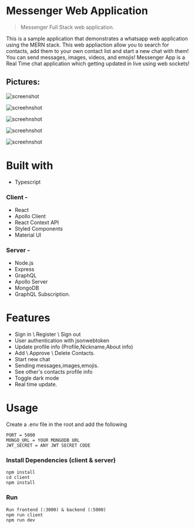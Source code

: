 # Messenger Web Application
> Messenger Full Stack web application.

This is a sample application that demonstrates a whatsapp web application using the MERN stack.
This web appliaction allow you to search for contacts, add them to your own contact list and start a new chat with them!
You can send messages, images, videos, and emojis!
Messenger App is a Real Time chat application which getting updated in live using web sockets!

## Pictures:




![screenshot](https://github.com/amitshuu/messenger-app/blob/main/uploads/Main.png)


![screehnshot](https://github.com/amitshuu/messenger-app/blob/main/uploads/ContactInfoTab.png)


![screehnshot](https://github.com/amitshuu/messenger-app/blob/main/uploads/Profile.png)


![screehnshot](https://github.com/amitshuu/messenger-app/blob/main/uploads/Darkmode.png)

![screehnshot](https://github.com/amitshuu/messenger-app/blob/main/uploads/ContactRequest.png)



# Built with

- Typescript

### Client - 
- React
- Apollo Client
- React Context API
- Styled Components
- Material UI
### Server - 
- Node.js
- Express
- GraphQL 
- Apollo Server
- MongoDB
- GraphQL Subscription.

# Features

- Sign in \ Register \ Sign out
- User authentication with jsonwebtoken
- Update profile info (Profile,Nickname,About info)
- Add \ Approve \ Delete Contacts.
- Start new chat
- Sending messages,images,emojis.
- See other's contacts profile info
- Toggle dark mode
- Real time update.

# Usage

Create a .env file in the root and add the following

```
PORT = 5000
MONGO_URL = YOUR MONGODB URL
JWT_SECRET = ANY JWT SECRET CODE
```

### Install Dependencies (client & server)

```
npm install
cd client
npm install
```

### Run
```
Run frontend (:3000) & backend (:5000)
npm run client
npm run dev
```


